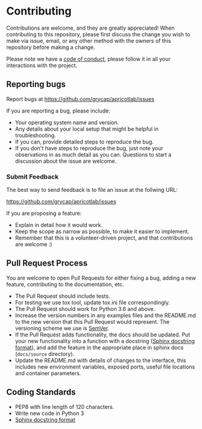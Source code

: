 # Contributing

Contributions are welcome, and they are greatly appreciated!
When contributing to this repository, please first discuss the change you wish
to make via issue, email, or any other method with the owners of this
repository before making a change.

Please note we have a [code of conduct](CODE_OF_CONDUCT.md), please follow it
in all your interactions with the project.

## Reporting bugs

Report bugs at <https://github.com/grycap/apricotlab/issues>

If you are reporting a bug, please include:

- Your operating system name and version.
- Any details about your local setup that might be helpful in troubleshooting.
- If you can, provide detailed steps to reproduce the bug.
- If you don't have steps to reproduce the bug, just note your observations in
  as much detail as you can. Questions to start a discussion about the issue
  are welcome.

### Submit Feedback

The best way to send feedback is to file an issue at the follwing URL:

<https://github.com/grycap/apricotlab/issues>

If you are proposing a feature:

- Explain in detail how it would work.
- Keep the scope as narrow as possible, to make it easier to implement.
- Remember that this is a volunteer-driven project, and that contributions
  are welcome :)

## Pull Request Process

You are welcome to open Pull Requests for either fixing a bug, adding a new
feature, contributing to the documentation, etc.

- The Pull Request should include tests.
- For testing we use tox tool, update tox.ini file correspondingly.
- The Pull Request should work for Python 3.6 and above.
- Increase the version numbers in any examples files and the README.md to
  the new version that this Pull Request would represent. The versioning
  scheme we use is [SemVer](http://semver.org/).
- If the Pull Request adds functionality, the docs should be updated. Put your
  new functionality into a function with a docstring
  ([Sphinx docstring format](https://sphinx-rtd-tutorial.readthedocs.io/en/latest/docstrings.html)),
  and add the feature in the appropriate place in sphinx docs (`docs/source` directory).
- Update the README.md with details of changes to the interface, this includes
  new environment variables, exposed ports, useful file locations and
  container parameters.

## Coding Standards

- PEP8 with line length of 120 characters.
- Write new code in Python 3
- [Sphinx docstring format](https://sphinx-rtd-tutorial.readthedocs.io/en/latest/docstrings.html)
